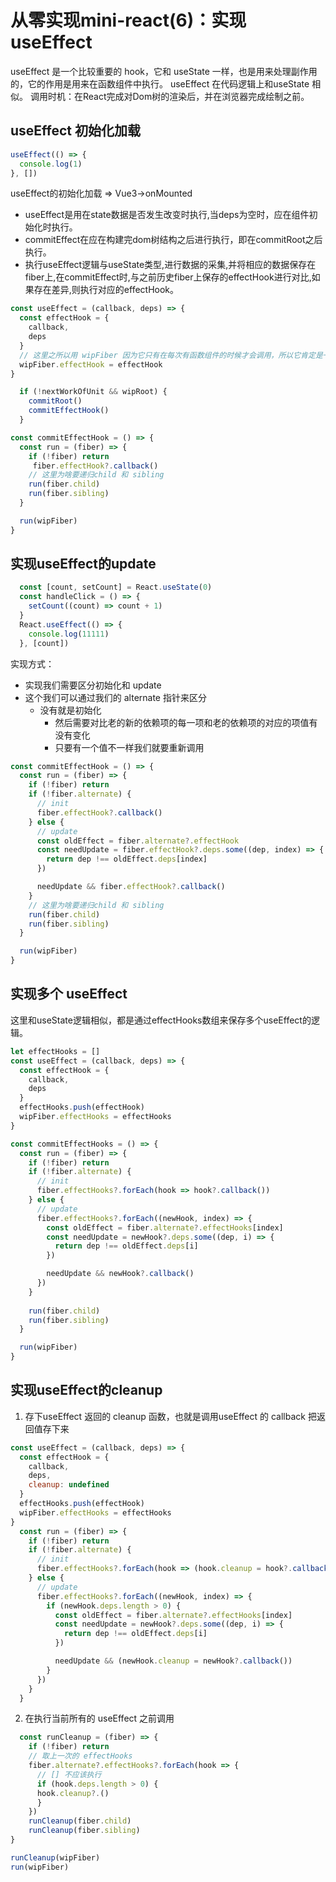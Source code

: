 # 从零实现mini-react(6)：实现useEffect

useEffect 是一个比较重要的 hook，它和 useState 一样，也是用来处理副作用的，它的作用是用来在函数组件中执行。
useEffect 在代码逻辑上和useState 相似。
调用时机：在React完成对Dom树的渲染后，并在浏览器完成绘制之前。


## useEffect 初始化加载
```javascript
useEffect(() => {
  console.log(1)
}, [])
```

useEffect的初始化加载 => Vue3->onMounted
<br>
- useEffect是用在state数据是否发生改变时执行,当deps为空时，应在组件初始化时执行。
- commitEffect在应在构建完dom树结构之后进行执行，即在commitRoot之后执行。
- 执行useEffect逻辑与useState类型,进行数据的采集,并将相应的数据保存在fiber上,在commitEffect时,与之前历史fiber上保存的effectHook进行对比,如果存在差异,则执行对应的effectHook。

``` javascript
const useEffect = (callback, deps) => {
  const effectHook = {
    callback,
    deps
  }
  // 这里之所以用 wipFiber 因为它只有在每次有函数组件的时候才会调用，所以它肯定是一个函数组件
  wipFiber.effectHook = effectHook
}

  if (!nextWorkOfUnit && wipRoot) {
    commitRoot()
    commitEffectHook()
  }

const commitEffectHook = () => {
  const run = (fiber) => {
    if (!fiber) return
     fiber.effectHook?.callback()
    // 这里为啥要递归child 和 sibling
    run(fiber.child)
    run(fiber.sibling)
  }

  run(wipFiber)
}
```

## 实现useEffect的update
```javascript
  const [count, setCount] = React.useState(0)
  const handleClick = () => {
    setCount((count) => count + 1)
  }
  React.useEffect(() => {
    console.log(11111)
  }, [count])
```

实现方式：
- 实现我们需要区分初始化和 update
- 这个我们可以通过我们的 alternate 指针来区分
    - 没有就是初始化
        - 然后需要对比老的新的依赖项的每一项和老的依赖项的对应的项值有没有变化
        - 只要有一个值不一样我们就要重新调用

```javascript
const commitEffectHook = () => {
  const run = (fiber) => {
    if (!fiber) return
    if (!fiber.alternate) {
      // init
      fiber.effectHook?.callback()
    } else {
      // update
      const oldEffect = fiber.alternate?.effectHook
      const needUpdate = fiber.effectHook?.deps.some((dep, index) => {
        return dep !== oldEffect.deps[index]
      })

      needUpdate && fiber.effectHook?.callback()
    }
    // 这里为啥要递归child 和 sibling
    run(fiber.child)
    run(fiber.sibling)
  }

  run(wipFiber)
}
```

## 实现多个 useEffect
这里和useState逻辑相似，都是通过effectHooks数组来保存多个useEffect的逻辑。

```javascript
let effectHooks = []
const useEffect = (callback, deps) => {
  const effectHook = {
    callback,
    deps
  }
  effectHooks.push(effectHook)
  wipFiber.effectHooks = effectHooks
}

const commitEffectHooks = () => {
  const run = (fiber) => {
    if (!fiber) return
    if (!fiber.alternate) {
      // init
      fiber.effectHooks?.forEach(hook => hook?.callback())
    } else {
      // update
      fiber.effectHooks?.forEach((newHook, index) => {
        const oldEffect = fiber.alternate?.effectHooks[index]
        const needUpdate = newHook?.deps.some((dep, i) => {
          return dep !== oldEffect.deps[i]
        })

        needUpdate && newHook?.callback()
      })
    }
  
    run(fiber.child)
    run(fiber.sibling)
  }

  run(wipFiber)
}
```


## 实现useEffect的cleanup
1. 存下useEffect 返回的 cleanup 函数，也就是调用useEffect 的 callback 把返回值存下来

```javascript
const useEffect = (callback, deps) => {
  const effectHook = {
    callback,
    deps,
    cleanup: undefined
  }
  effectHooks.push(effectHook)
  wipFiber.effectHooks = effectHooks
}
  const run = (fiber) => {
    if (!fiber) return
    if (!fiber.alternate) {
      // init
      fiber.effectHooks?.forEach(hook => (hook.cleanup = hook?.callback()))
    } else {
      // update
      fiber.effectHooks?.forEach((newHook, index) => {
        if (newHook.deps.length > 0) {
          const oldEffect = fiber.alternate?.effectHooks[index]
          const needUpdate = newHook?.deps.some((dep, i) => {
            return dep !== oldEffect.deps[i]
          })

          needUpdate && (newHook.cleanup = newHook?.callback())
        }
      })
    }
  }
```

2. 在执行当前所有的 useEffect 之前调用
```javascript
  const runCleanup = (fiber) => {
    if (!fiber) return
    // 取上一次的 effectHooks
    fiber.alternate?.effectHooks?.forEach(hook => {
      // [] 不应该执行
      if (hook.deps.length > 0) {
      hook.cleanup?.()
      }
    })
    runCleanup(fiber.child)
    runCleanup(fiber.sibling)
}

runCleanup(wipFiber)
run(wipFiber)
```